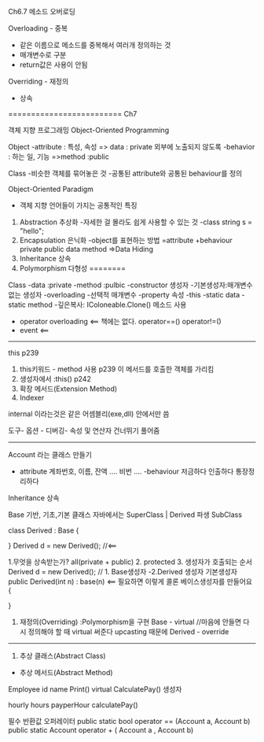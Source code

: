 Ch6.7 메소드 오버로딩

Overloading - 중복

- 같은 이름으로 메소드를 중복해서 여러개 정의하는 것
- 매개변수로 구분
- return값은 사용이 안됨

Overriding - 재정의

- 상속

=========================
Ch7

객체 지향 프로그래밍
Object-Oriented Programming

Object
-attribute : 특성, 속성    => data : private 외부에 노출되지 않도록
-behavior : 하는 일, 기능 =>method  :public

Class
-비슷한 객체를 묶어놓은 것
-공통된 attribute와 공통된 behaviour를 정의

Object-Oriented Paradigm

- 객체 지향 언어들이 가지는 공통적인 특징
1. Abstraction 추상화
-자세한 걸 몰라도 쉽게 사용할 수 있는 것
-class
string s = "hello";
2. Encapsulation 은닉화
-object를 표현하는 방법
=attribute +behaviour
private public
data method
=>Data Hiding
3. Inheritance 상속
4. Polymorphism 다형성
========

Class
-data :private
-method :pulbic
-constructor 생성자
-기본생성자:매개변수없는 생성자
-overloading
-선택적 매개변수
-property 속성
-this
-static data
-static method
-깊은복사: IColoneable.Clone() 메소드 사용

- operator overloading <== 책에는 없다.
operator==()
operator!=()
- event <==

---

this p239

1. this키워드 - method 사용 p239
이 메서드를 호출한 객체를 가리킴
2. 생성자에서 :this() p242
3. 확장 메서드(Extension Method)
4. Indexer

internal 이라는것은 같은 어셈블리(exe,dll) 안에서만 씀

도구- 옵션 - 디버깅- 속성 및 연산자 건너뛰기 풀어줌

---

Account 라는 클래스 만들기

- attribute
계좌번호, 이름, 잔액 .... 비번 ....
-behaviour
저금하다
인출하다
통장정리하다

Inheritance 상속

Base 기반, 기초,기본 클래스    자바에서는 SuperClass
|
Derived 파생		       SubClass

class Derived : Base
{

}
Derived d = new Derived(); //<==

1.무엇을 상속받는가? all(private + public)
2. protected
3. 생성자가 호출되는 순서
Derived d = new Derived(); // 1. Base생성자 -2.Derived 생성자
기본생성자
public Derived(int n) : base(n)    <== 필요하면 이렇게 콜론 베이스생성자를 만들어요
{

}

1. 재정의(Overriding)
:Polymorphism을 구현
Base - virtual //마음에 안들면 다시 정의해야 할 때 virtual 써준다 upcasting 때문에
Derived - override

---

1. 추상 클래스(Abstract Class)
- 추상 메서드(Abstract Method)

Employee
id
name
Print()
virtual CalculatePay()
생성자

hourly
hours
payperHour
calculatePay()

필수 	    반환값  오퍼레이터
public static bool operator == (Account a, Account b)
public static Account operator + ( Account a , Account b)
